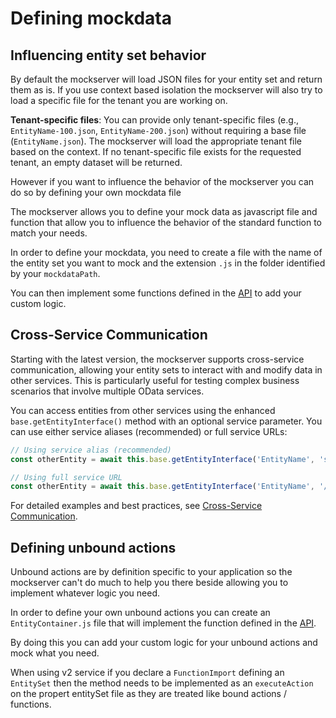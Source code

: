 # Defining mockdata


## Influencing entity set behavior

By default the mockserver will load JSON files for your entity set and return them as is. If you use context based isolation the mockserver will also try to load a specific file for the tenant you are working on.

**Tenant-specific files**: You can provide only tenant-specific files (e.g., `EntityName-100.json`, `EntityName-200.json`) without requiring a base file (`EntityName.json`). The mockserver will load the appropriate tenant file based on the context. If no tenant-specific file exists for the requested tenant, an empty dataset will be returned.

However if you want to influence the behavior of the mockserver you can do so by defining your own mockdata file

The mockserver allows you to define your mock data as javascript file and function that allow you to influence the behavior of the standard function to match your needs.

In order to define your mockdata, you need to create a file with the name of the entity set you want to mock and the extension `.js` in the folder identified by your `mockdataPath`.

You can then implement some functions defined in the [API](./MockserverAPI.md) to add your custom logic.

## Cross-Service Communication

Starting with the latest version, the mockserver supports cross-service communication, allowing your entity sets to interact with and modify data in other services. This is particularly useful for testing complex business scenarios that involve multiple OData services.

You can access entities from other services using the enhanced `base.getEntityInterface()` method with an optional service parameter. You can use either service aliases (recommended) or full service URLs:

```javascript
// Using service alias (recommended)
const otherEntity = await this.base.getEntityInterface('EntityName', 'service2');

// Using full service URL
const otherEntity = await this.base.getEntityInterface('EntityName', '/other/service');
```

For detailed examples and best practices, see [Cross-Service Communication](./CrossServiceCommunication.md).

## Defining unbound actions

Unbound actions are by definition specific to your application so the mockserver can't do much to help you there beside allowing you to implement whatever logic you need.

In order to define your own unbound actions you can create an `EntityContainer.js` file that will implement the function defined in the [API](./EntityContainerAPI.md).

By doing this you can add your custom logic for your unbound actions and mock what you need.

When using v2 service if you declare a `FunctionImport` defining an `EntitySet` then the method needs to be implemented as an `executeAction` on the propert entitySet file as they are treated like bound actions / functions.
